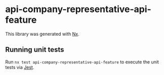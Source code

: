 # api-company-representative-api-feature

This library was generated with [Nx](https://nx.dev).

## Running unit tests

Run `nx test api-company-representative-api-feature` to execute the unit tests via [Jest](https://jestjs.io).
